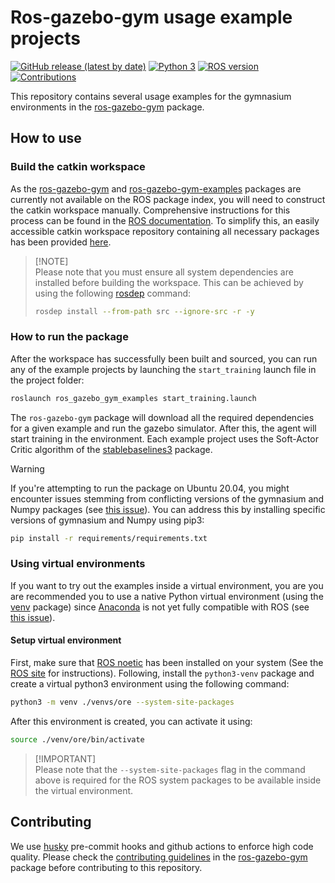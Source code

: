 # Ros-gazebo-gym usage example projects

[![GitHub release (latest by date)](https://img.shields.io/github/v/release/rickstaa/ros-gazebo-gym-examples)](https://github.com/rickstaa/ros-gazebo-gym-examples/releases)
[![Python 3](https://img.shields.io/badge/Python-3.8%20%7C%203.7%20%7C%203.6-brightgreen)](https://www.python.org/)
[![ROS version](https://img.shields.io/badge/ROS%20versions-Noetic-brightgreen)](https://wiki.ros.org)
[![Contributions](https://img.shields.io/badge/contributions-welcome-brightgreen.svg)](contributing.md)

This repository contains several usage examples for the gymnasium environments in the [ros-gazebo-gym](https://rickstaa.github.io/ros-gazebo-gym) package.

## How to use

### Build the catkin workspace

As the [ros-gazebo-gym](https://github.com/rickstaa/ros-gazebo-gym) and [ros-gazebo-gym-examples](https://github.com/rickstaa/ros-gazebo-gym-examples) packages are currently not available on the ROS package index, you will need to construct the catkin workspace manually. Comprehensive instructions for this process can be found in the [ROS documentation](https://wiki.ros.org/catkin/Tutorials/create_a_workspace). To simplify this, an easily accessible catkin workspace repository containing all necessary packages has been provided [here](https://github.com/rickstaa/ros-gazebo-gym-ws).

> [!NOTE]\
> Please note that you must ensure all system dependencies are installed before building the workspace. This can be achieved by using the following [rosdep](http://wiki.ros.org/rosdep) command:
>
>```bash
>rosdep install --from-path src --ignore-src -r -y
>```

### How to run the package

After the workspace has successfully been built and sourced, you can run any of the example projects by launching the `start_training` launch file in the project folder:

```bash
roslaunch ros_gazebo_gym_examples start_training.launch
```

The `ros-gazebo-gym` package will download all the required dependencies for a given example and run the gazebo simulator. After this, the agent will start training in the environment. Each example project uses the Soft-Actor Critic algorithm of the [stablebaselines3](https://stable-baselines3.readthedocs.io/en/master/) package.

> [!WARNING]
> If you're attempting to run the package on Ubuntu 20.04, you might encounter issues stemming from conflicting versions of the gymnasium and Numpy packages (see [this issue](https://github.com/ros/rosdistro/pull/38242)). You can address this by installing specific versions of gymnasium and Numpy using pip3:
>
> ```bash
> pip install -r requirements/requirements.txt
> ```

### Using virtual environments

If you want to try out the examples inside a virtual environment, you are you are recommended you to use a native Python virtual environment (using the [venv](https://docs.python.org/3/library/venv.html) package) since [Anaconda](https://www.anaconda.com/) is not yet fully compatible with ROS (see [this issue](https://answers.ros.org/question/256886/conflict-anaconda-vs-ros-catking_pkg-not-found/)).

#### Setup virtual environment

First, make sure that [ROS noetic](https://wiki.ros.org/noetic) has been installed on your system (See the [ROS site](https://wiki.ros.org/noetic) for instructions). Following, install the `python3-venv` package and create a virtual python3 environment using the following command:

```bash
python3 -m venv ./venvs/ore --system-site-packages
```

After this environment is created, you can activate it using:

```bash
source ./venv/ore/bin/activate
```

> [!IMPORTANT]\
> Please note that the `--system-site-packages` flag in the command above is required for the ROS system packages to be available inside the virtual environment.

## Contributing

We use [husky](https://github.com/typicode/husky) pre-commit hooks and github actions to enforce high code quality. Please check the [contributing guidelines](https://github.com/rickstaa/ros-gazebo-gym/blob/noetic/contributing.md) in the [ros-gazebo-gym](https://github.com/rickstaa/ros-gazebo-gym) package before contributing to this repository.
